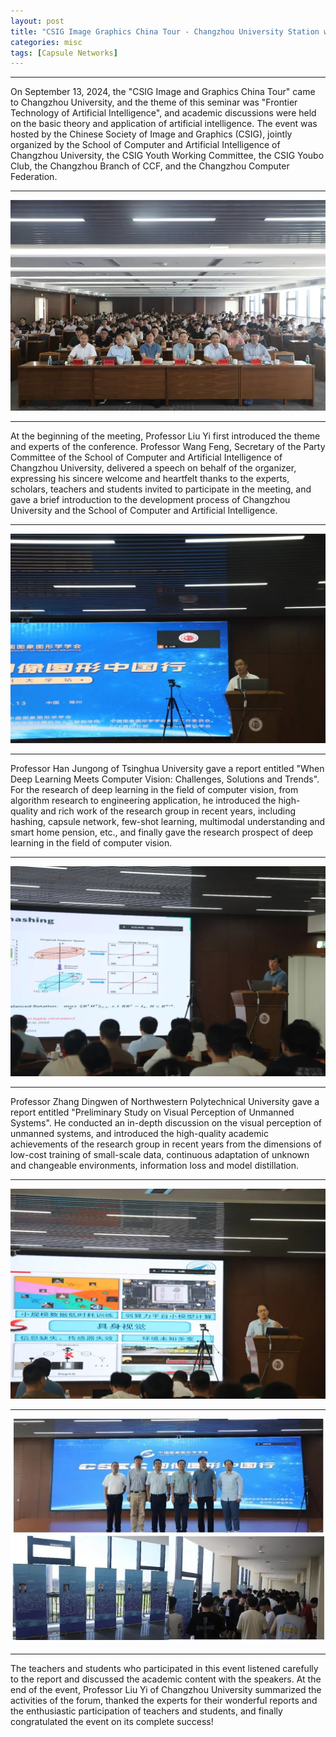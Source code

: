 ```yaml
---
layout: post
title: "CSIG Image Graphics China Tour - Changzhou University Station was successfully held."
categories: misc
tags: [Capsule Networks]
---
```

<!-- ## Capsule Networks With Capsule-Type Normalization Routing -->

---

On September 13, 2024, the "CSIG Image and Graphics China Tour" came to Changzhou University, and the theme of this seminar was "Frontier Technology of Artificial Intelligence", and academic discussions were held on the basic theory and application of artificial intelligence. The event was hosted by the Chinese Society of Image and Graphics (CSIG), jointly organized by the School of Computer and Artificial Intelligence of Changzhou University, the CSIG Youth Working Committee, the CSIG Youbo Club, the Changzhou Branch of CCF, and the Changzhou Computer Federation.

--- 

![Local Image](/assets/images/news/begin.jpg)

---

At the beginning of the meeting, Professor Liu Yi first introduced the theme and experts of the conference. Professor Wang Feng, Secretary of the Party Committee of the School of Computer and Artificial Intelligence of Changzhou University, delivered a speech on behalf of the organizer, expressing his sincere welcome and heartfelt thanks to the experts, scholars, teachers and students invited to participate in the meeting, and gave a brief introduction to the development process of Changzhou University and the School of Computer and Artificial Intelligence.

--- 
![Local Image](/assets/images/news/yi2.jpg)

---
Professor Han Jungong of Tsinghua University gave a report entitled "When Deep Learning Meets Computer Vision: Challenges, Solutions and Trends". For the research of deep learning in the field of computer vision, from algorithm research to engineering application, he introduced the high-quality and rich work of the research group in recent years, including hashing, capsule network, few-shot learning, multimodal understanding and smart home pension, etc., and finally gave the research prospect of deep learning in the field of computer vision.

---
![Local Image](/assets/images/news/jungong3.jpg)

---

Professor Zhang Dingwen of Northwestern Polytechnical University gave a report entitled "Preliminary Study on Visual Perception of Unmanned Systems". He conducted an in-depth discussion on the visual perception of unmanned systems, and introduced the high-quality academic achievements of the research group in recent years from the dimensions of low-cost training of small-scale data, continuous adaptation of unknown and changeable environments, information loss and model distillation.

---
![Local Image](/assets/images/news/dingwen4.jpg)

---
![Local Image](/assets/images/news/five.jpg)

---
The teachers and students who participated in this event listened carefully to the report and discussed the academic content with the speakers. At the end of the event, Professor Liu Yi of Changzhou University summarized the activities of the forum, thanked the experts for their wonderful reports and the enthusiastic participation of teachers and students, and finally congratulated the event on its complete success!